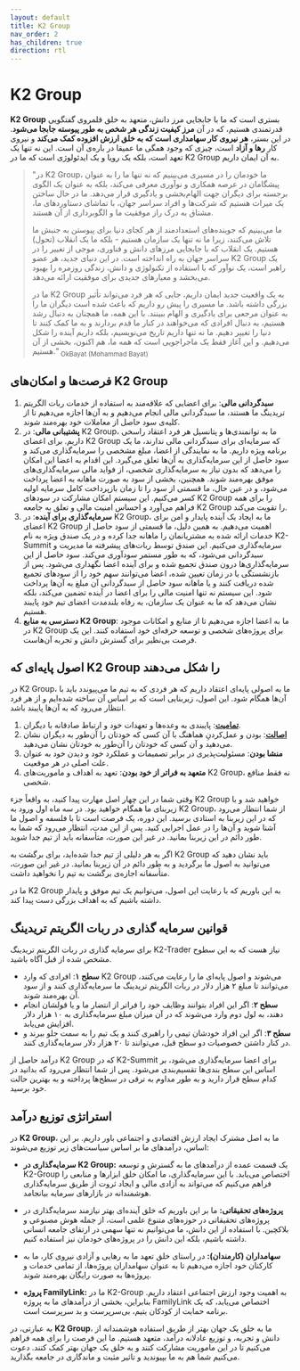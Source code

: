 ```yaml
---
layout: default
title: K2 Group
nav_order: 2
has_children: true
direction: rtl
---
```


# K2 Group

**K2 Group** بستری است که ما با جابجایی مرز دانش، متعهد به خلق قلمروی گفتگویی قدرتمندی هستیم، که در آن **مرز کیفیت زندگی هر شخص به طور پیوسته جابجا می‌شود**. در این بستر، **هر نیروی کار سهامداری است که به خلق ارزش افزوده کمک می‌کند** و نیروی کار **رها و آزاد** است، چیزی که وجود همگی ما عمیقا در باره‌ی آن است. این نه تنها یک تعهد است، بلکه یک رویا و یک ایدئولوژی است که ما در K2 Group به آن ایمان داریم.

> "در K2 Group، ما خودمان را در مسیری می‌بینیم که نه تنها ما را به عنوان پیشگامان در عرصه همکاری و نوآوری معرفی می‌کند، بلکه به عنوان یک الگوی برجسته برای دیگران جهت الهام‌بخشی و یادگیری قرار می‌دهد. ما در حال ساختن یک میراث هستیم که شرکت‌ها و افراد سراسر جهان، با تماشای دستاوردهای ما، مشتاق به درک راز موفقیت ما و الگوبرداری از آن هستند.
>
> ما می‌بینیم که جوینده‌های استعدادمند از هر کجای دنیا برای پیوستن به جنبش ما تلاش می‌کنند، زیرا ما نه تنها یک سازمان هستیم - بلکه ما یک انقلاب (تحول) هستیم. یک انقلاب که با جابجایی مرزهای دانش و فناوری، موجی از تغییر را در سراسر جهان به راه انداخته است. در این دنیای جدید، هر عضو K2 Group یک راهبر است، یک نوآور که با استفاده از تکنولوژی و دانش، زندگی روزمره را بهبود می‌بخشد و معیارهای جدیدی برای موفقیت ارائه می‌دهد.
>
> ما در K2 Group به یک واقعیت جدید ایمان داریم، جایی که هر فرد می‌تواند تأثیر بزرگی داشته باشد. ما مسیری را پیش رو داریم که باعث شده است دیگران ما را به عنوان مرجعی برای یادگیری و الهام ببینند. با این همه، ما همچنان به دنبال رشد هستیم، به دنبال افرادی که می‌خواهند در کنار ما قدم بردارند و به ما کمک کنند تا دنیا را تغییر دهیم. ما نه تنها داریم تاریخ می‌نویسیم، بلکه داریم آینده را شکل می‌دهیم. و این آغاز فقط یک ماجراجویی است که همه ما، هم اکنون، بخشی از آن هستیم." <sub>OkBayat (Mohammad Bayat)</sub>


## فرصت‌ها و امکان‌های K2 Group
1. **سبدگردانی مالی**: برای اعضایی که علاقه‌مند به استفاده از خدمات ربات الگریتم تریدینگ ما هستند، ما سبدگردانی مالی انجام می‌دهیم و به آن‌ها اجازه می‌دهیم تا از کلیه‌ی سود حاصل از معاملات خود بهره‌مند شوند.
2. **پشتیبانی مالی**: در K2 Group، ما به توانمندی‌ها و پتانسیل هر فرد اعتقاد راسخی داریم. برای اعضای K2 Group که سرمایه‌ای برای سبدگردانی مالی ندارند، ما یک برنامه ویژه داریم. ما به نمایندگی از اعضا، مبلغ مشخصی را سرمایه‌گذاری می‌کند و سود حاصل از این سرمایه‌گذاری به آن‌ها تعلق می‌گیرد. این اقدام به اعضا این امکان را می‌دهد که بدون نیاز به سرمایه‌گذاری شخصی، از فواید مالی سرمایه‌گذاری‌های موفق بهره‌مند شوند. همچنین، بخشی از سود به صورت ماهانه به اعضا پرداخت می‌شود، و در عین حال، ما قسمتی از سود را تا زمان بازپرداخت کامل سرمایه اولیه کسر می‌کنیم. این سیستم امکان مشارکت در سودهای K2 Group را برای همه فراهم می‌آورد و احساس امنیت مالی و تعلق به جامعه K2 Group را تقویت می‌کند.
3. **سرمایه‌گذاری برای آینده**: در K2 Group، ما به ایجاد یک آینده پایدار و امن برای اعضای K2 Group اهمیت می‌دهیم. به همین دلیل، ما قسمتی از سود حاصل از خدمات ارائه شده به مشتریانمان را ماهانه جدا کرده و در یک صندق ویژه به نام K2-Summit سرمایه‌گذاری می‌کنیم. این صندق توسط ربات‌های پیشرفته ما مدیریت و سبدگردانی می‌شود، که به طور مستمر سودآوری می‌کند. سود حاصل از این سرمایه‌گذاری‌ها درون صندق تجمیع شده و برای آینده اعضا نگهداری می‌شود. پس از بازنشستگی یا در زمان تعیین شده، اعضا می‌توانند سهم خود را از سودهای تجمیع شده دریافت کنند و یا ماهانه سود حاصل از سبدگردانی آن مبلغ به آن‌ها پرداخت شود. این سیستم نه تنها امنیت مالی را برای اعضا در آینده تضمین می‌کند، بلکه نشان می‌دهد که ما به عنوان یک سازمان، به رفاه بلندمدت اعضای تیم خود پایبند هستیم.
4. **دسترسی به منابع K2 Group**: ما به اعضا اجازه می‌دهیم تا از منابع و امکانات موجود در K2 Group برای پروژه‌های شخصی و توسعه حرفه‌ای خود استفاده کنند. این یک فرصت بی‌نظیر برای گسترش دانش و تجربه آن‌هاست.

## اصول پایه‌ای که K2 Group را شکل می‌دهند
در K2 Group، ما به اصولی پایه‌ای اعتقاد داریم که هر فردی که به تیم ما می‌پیوندد باید با آن‌ها همگام شود. این اصول، زیربنایی است که بر اساس آن ساخته شده‌ایم و از هر فرد انتظار می‌رود که به آن‌ها پایبند باشد.

1. [**تمامیت**](../../leadership/integrity): پایبندی به وعده‌ها و تعهدات خود و ارتباط صادقانه با دیگران.
2. [**اصالت**](../../leadership/authentic): بودن و عمل‌کردنِ هماهنگ با آن کسی که خودتان را آن‌طور به دیگران نشان می‌دهید و آن کسی که خودتان را آن‌طور به خودتان نشان می‌دهید.
3. **منشا بودن**: مسئولیت‌پذیری در برابر تصمیمات و عملکرد خود و دیدن خود به عنوان علت اصلی در هر موقعیت.
4. **متعهد به فراتر از خود بودن**: تعهد به اهداف و ماموریت‌های K2 Group، نه فقط منافع شخصی.

وقتی شما در این چهار اصل مهارت پیدا کنید، به واقعاً جزء K2 Group خواهید شد و با زیربنای ما همگام خواهید بود. در سه ماه اول ورود به K2 Group، از شما انتظار می‌رود که در این زیربنا به استادی برسید. این دوره، یک فرصت است تا با فلسفه و اصول ما آشنا شوید و آن‌ها را در عمل اجرایی کنید. پس از این مدت، انتظار می‌رود که شما به طور دائم در این زیربنا بمانید. در غیر این صورت، متأسفانه باید از تیم جدا شوید.

اگر به هر دلیلی از تیم جدا شده‌اید، برای برگشت به K2 Group باید نشان دهید که می‌توانید به اصول ما برگردید و به طور دائم در آن زیربنا بمانید. در غیر این صورت، متأسفانه اجازه‌ی برگشت به تیم را نخواهید داشت.

ما در K2 Group به این باوریم که با رعایت این اصول، می‌توانیم یک تیم موفق و پایدار داشته باشیم که به اهداف بزرگی دست پیدا کند.

## قوانین سرمایه گذاری در ربات الگریتم تریدینگ
برای سرمایه گذاری در ربات الگریتم تریدینگ K2-Trader نیاز هست که به این سطوح مشخص شده از قبل آگاه باشید.

- **سطح ۱**: افرادی که وارد K2 Group می‌شوند و اصول پایه‌ای ما را رعایت می‌کنند، می‌توانند تا مبلغ ۲ هزار دلار در ربات الگریتم تریدینگ ما سرمایه‌گذاری کنند و از سود آن بهره‌مند شوند.
- **سطح ۲**: اگر این افراد بتوانند وظایف خود را فراتر از انتضار ما و یا قولشان انجام دهند، به لول دوم وارد می‌شوند که در آن میزان مبلغ سرمایه‌گذاری به ۱۰ هزار دلار افزایش می‌یابد.
- **سطح ۳**: اگر این افراد خودشان تیمی را راهبری کنند و یک تیم را به سمت جلو ببرند و در کنار داشتن خصوصیات دو سطح قبل، می‌توانند تا ۲۰ هزار دلار سرمایه‌گذاری کنند.

درآمد حاصل از K2 Group که در K2-Summit برای اعضا سرمایه‌گذاری می‌شود، بر اساس این سطح بندی‌ها تقسیم‌بندی می‌شود. پس از شما انتظار می‌رود که بدانید در کدام سطح قرار دارید و به طور مداوم به ترقی در سطح‌ها پرداخته و به بهترین حالت خود برسید.


## استراتژی توزیع درآمد
در **K2 Group**، ما به اصل مشترک ایجاد ارزش اقتصادی و اجتماعی باور داریم. بر این اساس، درآمدهای ما بر اساس سیاست‌های زیر توزیع می‌شوند:

- **سرمایه‌گذاری در K2 Group:** یک قسمت عمده از درآمدهای ما به گسترش و توسعه K2-Group اختصاص می‌یابد. با این سرمایه‌گذاری، ما امکان خلق ابزارها و منابعی را فراهم می‌کنیم که می‌تواند به آزادی مالی و ایجاد ثروت از طریق سرمایه‌گذاری هوشمندانه در بازارهای سرمایه بیانجامد.

- **پروژه‌های تحقیقاتی:** ما بر این باوریم که خلق آینده‌ای بهتر نیازمند سرمایه‌گذاری در پروژه‌های تحقیقاتی در حوزه‌های متنوع علمی است، از جمله هوش مصنوعی و بلاکچین. با استفاده از این دانش، ما می‌توانیم نه تنها سهمی در ارتقای جامعه انسانی داشته باشیم، بلکه این دانش را در پروژه‌های خودمان نیز استفاده کنیم.

- **سهامداران (کارمندان):** در راستای خلق تعهد ما به رهایی و آزادی نیروی کار، ما به کارکنان خود اجازه می‌دهیم تا به عنوان سهامداران پروژه‌ها، از تمامی خدمات و پروژه‌ها به صورت رایگان بهره‌مند شوند.

- **پروژه FamilyLink:** ما در K2-Group به اهمیت وجود ارزش اجتماعی اعتقاد داریم. بنابراین، بخشی از درآمدهای ما به پروژه FamilyLink اختصاص می‌یابد، که یک برنامه حمایت از کودکان یتیم، بی‌سرپرست و بد سرپرست است.

به عبارتی، در **K2 Group**، ما به خلق یک جهان بهتر از طریق استفاده هوشمندانه از دانش و تجربه، و توزیع عادلانه درآمد، متعهد هستیم. ما این فرصت را برای همه فراهم می‌کنیم تا در این ماموریت مشارکت کنند و به خلق یک جهان بهتر کمک کنند. دعوت می‌کنیم شما هم به ما بپیوندید و تاثیر مثبت و ماندگاری در جامعه بگذارید.
